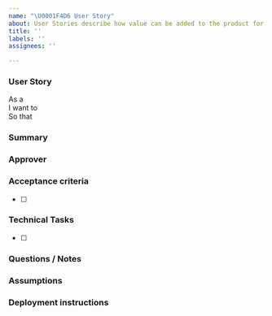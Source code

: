 ```yaml
---
name: "\U0001F4D6 User Story"
about: User Stories describe how value can be added to the product for users
title: ''
labels: ''
assignees: ''

---
```


### User Story

As a  
I want to  
So that

### Summary

### Approver

### Acceptance criteria
- [ ] 

### Technical Tasks
- [ ] 

### Questions / Notes

### Assumptions

### Deployment instructions
